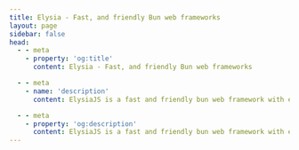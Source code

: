 ```yaml
---
title: Elysia - Fast, and friendly Bun web frameworks
layout: page
sidebar: false
head:
  - - meta
    - property: 'og:title'
      content: Elysia - Fast, and friendly Bun web frameworks

  - - meta
    - name: 'description'
      content: ElysiaJS is a fast and friendly bun web framework with end-to-end type safety and great developer experience. Elysia is familiar, fast, and first-class TypeScript support with well-thought integration between service whether it's tRPC, Swagger or WebSocket. Elysia got you covered, start building next-generation TypeScript web server today.

  - - meta
    - property: 'og:description'
      content: ElysiaJS is a fast and friendly bun web framework with end-to-end type safety and great developer experience. Elysia is familiar, fast, and first-class TypeScript support with well-thought integration between service whether it's tRPC, Swagger or WebSocket. Elysia got you covered, start building next-generation TypeScript web server today.
---
```


<script setup>
    import Landing from '../components/midori/index.vue'
</script>

<Landing />
